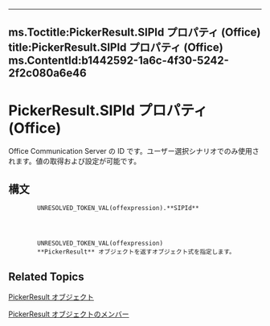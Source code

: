 

---
ms.Toctitle:PickerResult.SIPId プロパティ (Office)
title:PickerResult.SIPId プロパティ (Office)
ms.ContentId:b1442592-1a6c-4f30-5242-2f2c080a6e46
---
# PickerResult.SIPId プロパティ (Office)




Office Communication Server の ID です。ユーザー選択シナリオでのみ使用されます。値の取得および設定が可能です。

## 構文

            UNRESOLVED_TOKEN_VAL(offexpression).**SIPId**




            UNRESOLVED_TOKEN_VAL(offexpression)
            **PickerResult** オブジェクトを返すオブジェクト式を指定します。



## Related Topics

[PickerResult オブジェクト](5229d2ad-a32e-a864-9de4-dc651199ff58.md)

[PickerResult オブジェクトのメンバー](3d04c242-a306-c3f6-34e4-6c5a590a369f.md)





